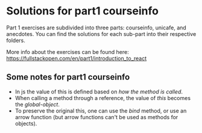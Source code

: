 # Solutions for part1 courseinfo

Part 1 exercises are subdivided into three parts: courseinfo, unicafe, and anecdotes. You can find the solutions for each sub-part into their respective folders.

More info about the exercises can be found here: <https://fullstackopen.com/en/part1/introduction_to_react>

## Some notes for part1 courseinfo

- In js the value of this is defined based on _how the method is called_.
- When calling a method through a reference, the value of _this_ becomes the _global-object_.
- To preserve the original this, one can use the _bind_ method, or use an arrow function (but arrow functions can't be used as methods for objects).
